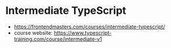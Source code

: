 # Intermediate TypeScript

* <https://frontendmasters.com/courses/intermediate-typescript/>
* course website: <https://www.typescript-training.com/course/intermediate-v1>
